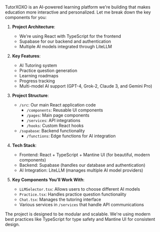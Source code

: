  TutorXOXO is an AI-powered learning platform we're building that makes education more interactive and personalized. Let me break down the key components for you:

1. **Project Architecture**:
   - We're using React with TypeScript for the frontend
   - Supabase for our backend and authentication
   - Multiple AI models integrated through LiteLLM

2. **Key Features**:
   - AI Tutoring system
   - Practice question generation
   - Learning roadmaps
   - Progress tracking
   - Multi-model AI support (GPT-4, Grok-2, Claude 3, and Gemini Pro)

3. **Project Structure**:
   - `/src`: Our main React application code
     - `/components`: Reusable UI components
     - `/pages`: Main page components
     - `/services`: API integrations
     - `/hooks`: Custom React hooks
   - `/supabase`: Backend functionality
     - `/functions`: Edge functions for AI integration
   
4. **Tech Stack**:
   - Frontend: React + TypeScript + Mantine UI (for beautiful, modern components)
   - Backend: Supabase (handles our database and authentication)
   - AI Integration: LiteLLM (manages multiple AI model providers)

5. **Key Components You'll Work With**:
   - `LLMSelector.tsx`: Allows users to choose different AI models
   - `Practice.tsx`: Handles practice question functionality
   - `Chat.tsx`: Manages the tutoring interface
   - Various services in `/services` that handle API communications

The project is designed to be modular and scalable. We're using modern best practices like TypeScript for type safety and Mantine UI for consistent design.
